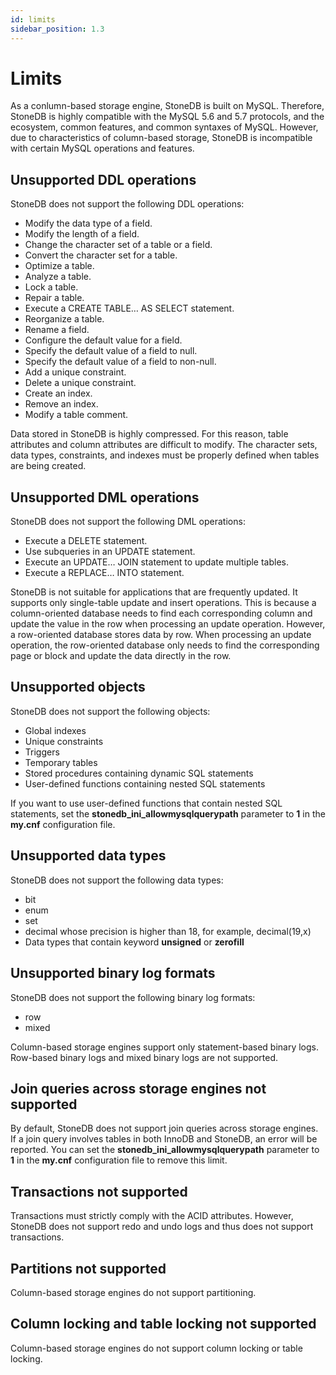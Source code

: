 ```yaml
---
id: limits
sidebar_position: 1.3
---
```


# Limits
As a conlumn-based storage engine, StoneDB is built on MySQL. Therefore, StoneDB is highly compatible with the MySQL 5.6 and 5.7 protocols, and the ecosystem, common features, and common syntaxes of MySQL. However, due to characteristics of column-based storage, StoneDB is incompatible with certain MySQL operations and features.
## Unsupported DDL operations
StoneDB does not support the following DDL operations:

- Modify the data type of a field.
- Modify the length of a field.
- Change the character set of a table or a field.
- Convert the character set for a table.
- Optimize a table.
- Analyze a table.
- Lock a table.
- Repair a table.
- Execute a CREATE TABLE… AS SELECT statement.
- Reorganize a table.
- Rename a field.
- Configure the default value for a field.
- Specify the default value of a field to null.
- Specify the default value of a field to non-null.
- Add a unique constraint.
- Delete a unique constraint.
- Create an index.
- Remove an index.
- Modify a table comment.

Data stored in StoneDB is highly compressed. For this reason, table attributes and column attributes are difficult to modify. The character sets, data types, constraints, and indexes must be properly defined when tables are being created.
## Unsupported DML operations
StoneDB does not support the following DML operations:

- Execute a DELETE statement.
- Use subqueries in an UPDATE statement.
- Execute an UPDATE… JOIN statement to update multiple tables.
- Execute a REPLACE… INTO statement.

StoneDB is not suitable for applications that are frequently updated. It supports only single-table update and insert operations. This is because a column-oriented database needs to find each corresponding column and update the value in the row when processing an update operation. However, a row-oriented database stores data by row. When processing an update operation, the row-oriented database only needs to find the corresponding page or block and update the data directly in the row.
## Unsupported objects
StoneDB does not support the following objects:

- Global indexes
- Unique constraints
- Triggers
- Temporary tables
- Stored procedures containing dynamic SQL statements
- User-defined functions containing nested SQL statements

If you want to use user-defined functions that contain nested SQL statements, set the **stonedb_ini_allowmysqlquerypath** parameter to **1** in the **my.cnf** configuration file.
## Unsupported data types
StoneDB does not support the following data types:

- bit
- enum
- set
- decimal whose precision is higher than 18, for example, decimal(19,x)
- Data types that contain keyword **unsigned** or **zerofill**
## Unsupported binary log formats
StoneDB does not support the following binary log formats:

- row
- mixed

Column-based storage engines support only statement-based binary logs. Row-based binary logs and mixed binary logs are not supported.
## Join queries across storage engines not supported
By default, StoneDB does not support join queries across storage engines. If a join query involves tables in both InnoDB and StoneDB, an error will be reported. You can set the **stonedb_ini_allowmysqlquerypath** parameter to **1** in the **my.cnf** configuration file to remove this limit.
## Transactions not supported
Transactions must strictly comply with the ACID attributes. However, StoneDB does not support redo and undo logs and thus does not support transactions.
## Partitions not supported
Column-based storage engines do not support partitioning.
## Column locking and table locking not supported
Column-based storage engines do not support column locking or table locking.
 
